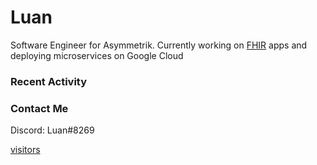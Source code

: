 # Luan

Software Engineer for Asymmetrik. Currently working on [FHIR](https://hl7.org/FHIR/) apps and deploying microservices on Google Cloud

### Recent Activity

<!--START_SECTION:activity-->

<!--START_SECTION:activity-->

### Contact Me

Discord: Luan#8269

[visitors](https://visitor-badge.glitch.me/badge?page_id=luan-asym.visitor-badge)
